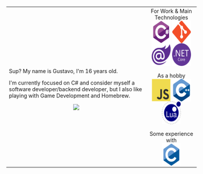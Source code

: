 <table>
<td>
<div align="center">

 <div align="left">
  <p>
     Sup? My name is Gustavo, I'm 16 years old.
  </p>
  <p>
     I'm currently focused on C# and consider myself a software developer/backend developer, but I also like playing with Game Development and Homebrew.
  </p>
 </div>
 <img height="250vw" src="https://github-readme-stats.vercel.app/api/top-langs/?username=gustavofurtad2&theme=default&show_icons=true&hide_border=true&layout=compact"/>
</div>
</td>
<td>

<div align="center">
  For Work & Main Technologies
  <BR>
    <img align="center" alt="cs" height="60" width="50" src="https://raw.githubusercontent.com/devicons/devicon/master/icons/csharp/csharp-original.svg"/>
     <img align="center" alt="git" height="60" width="50" src="https://raw.githubusercontent.com/devicons/devicon/master/icons/git/git-original.svg"/>
    <img align="center" alt="git" height="60" width="50" src="https://raw.githubusercontent.com/devicons/devicon/master/icons/blazor/blazor-original.svg"/> 
     <img align="center" alt="git" height="60" width="50" src="https://raw.githubusercontent.com/devicons/devicon/master/icons/dotnetcore/dotnetcore-original.svg"/> 
</div>

<div align="center">
  <BR>As a hobby<BR>
  <img align="center" alt="js" height="60" width="50" src="https://raw.githubusercontent.com/devicons/devicon/master/icons/javascript/javascript-original.svg">
  <img align="center" alt="cpp" height="60" width="50" src="https://raw.githubusercontent.com/devicons/devicon/master/icons/cplusplus/cplusplus-original.svg">
  <img align="center" alt="lua" height="60" width="50" src="https://raw.githubusercontent.com/devicons/devicon/master/icons/lua/lua-original.svg">
</div>
<div align="center">
    <BR>
  Some experience with<BR>

  <img align="center" alt="cpp" height="60" width="50" src="https://raw.githubusercontent.com/devicons/devicon/master/icons/c/c-original.svg">
</div>
</td>
</table>
